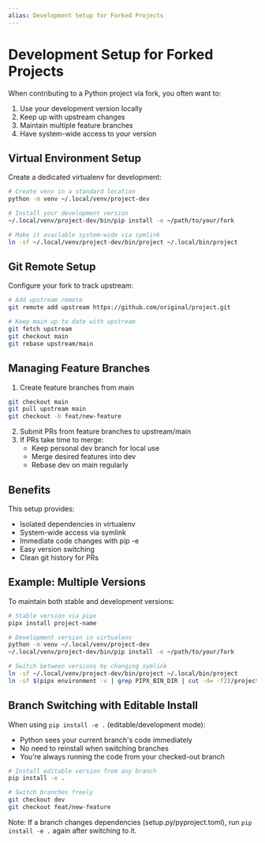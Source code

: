 ```yaml
---
alias: Development Setup for Forked Projects
---
```

# Development Setup for Forked Projects

When contributing to a Python project via fork, you often want to:
1. Use your development version locally
2. Keep up with upstream changes
3. Maintain multiple feature branches
4. Have system-wide access to your version

## Virtual Environment Setup

Create a dedicated virtualenv for development:
```bash
# Create venv in a standard location
python -m venv ~/.local/venv/project-dev

# Install your development version
~/.local/venv/project-dev/bin/pip install -e ~/path/to/your/fork

# Make it available system-wide via symlink
ln -sf ~/.local/venv/project-dev/bin/project ~/.local/bin/project
```

## Git Remote Setup

Configure your fork to track upstream:
```bash
# Add upstream remote
git remote add upstream https://github.com/original/project.git

# Keep main up to date with upstream
git fetch upstream
git checkout main
git rebase upstream/main
```

## Managing Feature Branches

1. Create feature branches from main
```bash
git checkout main
git pull upstream main
git checkout -b feat/new-feature
```
2. Submit PRs from feature branches to upstream/main
3. If PRs take time to merge:
   - Keep personal dev branch for local use
   - Merge desired features into dev
   - Rebase dev on main regularly

## Benefits

This setup provides:
- Isolated dependencies in virtualenv
- System-wide access via symlink
- Immediate code changes with pip -e
- Easy version switching
- Clean git history for PRs

## Example: Multiple Versions

To maintain both stable and development versions:
```bash
# Stable version via pipx
pipx install project-name

# Development version in virtualenv
python -m venv ~/.local/venv/project-dev
~/.local/venv/project-dev/bin/pip install -e ~/path/to/your/fork

# Switch between versions by changing symlink
ln -sf ~/.local/venv/project-dev/bin/project ~/.local/bin/project
ln -sf $(pipx environment -v | grep PIPX_BIN_DIR | cut -d= -f2)/project ~/.local/bin/project
```

## Branch Switching with Editable Install

When using `pip install -e .` (editable/development mode):
- Python sees your current branch's code immediately
- No need to reinstall when switching branches
- You're always running the code from your checked-out branch

```bash
# Install editable version from any branch
pip install -e .

# Switch branches freely
git checkout dev
git checkout feat/new-feature
```

Note: If a branch changes dependencies (setup.py/pyproject.toml), run `pip install -e .` again after switching to it.
